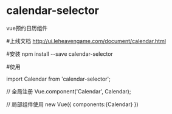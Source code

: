 
# calendar-selector
vue预约日历组件

#上线文档
http://ui.leheavengame.com/document/calendar.html



#安装
npm install --save calendar-selector

#使用

import Calendar from 'calendar-selector';
 
// 全局注册
Vue.component('Calendar', Calendar);
 
// 局部组件使用
new Vue({
  components:{Calendar}
})
